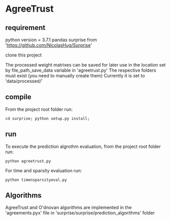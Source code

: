 # AgreeTrust

## requirement

python version = 3.7.1
pandas
surprise from 'https://github.com/NicolasHug/Surprise'

clone this project

The processed weight matrixes can be saved for later use in the location set by
file_path_save_data variable in 'agreetrust.py'
The respective folders must exist (you need to manually create them)
Currently it is set to 'data/processed/'

## compile 
From the project root folder run:

``cd surprise; python setup.py install;`` 

## run
To execute the prediction algrothm evaluation, from the project root folder run:

``python agreetrust.py``

For time and sparsity evaluation run:

``python timensparsityeval.py``

## Algorithms
AgreeTrust and O'dnovan algorithms are implemented in the 'agreements.pyx' file in 'surprise/surprise/prediction_algorithms' folder
